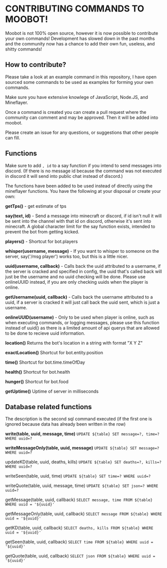 # CONTRIBUTING COMMANDS TO MOOBOT!
Moobot is not 100% open source, however it is now possible to contribute your own commands! Development has slowed down in the past months and the community now has a chance to add their own fun, useless, and shitty commands!

## How to contribute?
Please take a look at an example command in this repository, I have open sourced some commands to be used as examples for forming your own commands.

Make sure you have extensive knowlege of JavaScript, Node.JS, and Mineflayer.

Once a command is created you can create a pull request where the community can comment and may be approved. Then it will be added into moobot.

Please create an issue for any questions, or suggestions that other people can fill.
## Functions
Make sure to add `, id` to a say function if you intend to send messages into discord. (If there is no message id because the command was not executed in discord it will send into public chat instead of discord.)

The functions have been added to be used instead of directly using the mineflayer functions. You have the following at your disposal or create your own:

**getTps()** - get estimate of tps

**say(text, id)** - Send a message into minecraft or discord, if id isn't null it will be sent into the channel with that id on discord, otherwise it's sent into minecraft. A global character limit for the say function exists, intended to prevent the bot from getting kicked.

**players()** - Shortcut for bot.players

**whisper(username, message)** - If you want to whisper to someone on the server, say('/msg player') works too, but this is a little nicer.

**uuid(username, callback)** - Calls back the uuid attributed to a username, if the server is cracked and specified in config, the uuid that's called back will just be the username and no uuid checking will be done. Please use onlineUUID instead, if you are only checking uuids when the player is online.

**getUsername(uuid, callback)** - Calls back the username attributed to a uuid, if a server is cracked it will just call back the uuid sent, which is just a username.

**onlineUUID(username)** - Only to be used when player is online, such as when executing commands, or logging messages, please use this function instead of uuid() as there is a limited amount of api querys that are allowed to be done to recieve uuid information.

**location()** Returns the bot's location in a string with format "X Y Z"

**exactLocation()** Shortcut for bot.entity.position

**time()** Shortcut for bot.time.timeOfDay

**health()** Shortcut for bot.health

**hunger()** Shortcut for bot.food

**getUptime()** Uptime of server in milliseconds

## Database related functions
The description is the second sql command executed (if the first one is ignored because data has already been written in the row)

**write(table, uuid, message, time)** `UPDATE ${table} SET message=?, time=? WHERE uuid=?`

**writeMessageOnly(table, uuid, message)** `UPDATE ${table} SET message=? WHERE uuid=?`

updateKD(table, uuid, deaths, kills) `UPDATE ${table} SET deaths=?, kills=? WHERE uuid=?`

writeSeen(table, uuid, time) `UPDATE ${table} SET time=? WHERE uuid=?`

writeQuote(table, uuid, message, time) `UPDATE ${table} SET json=? WHERE uuid=?`

getMessage(table, uuid, callback) `SELECT message, time FROM ${table} WHERE uuid = '${uuid}'`

getMessageOnly(table, uuid, callback) `SELECT message FROM ${table} WHERE uuid = '${uuid}'`

getKD(table, uuid, callback) `SELECT deaths, kills FROM ${table} WHERE uuid = '${uuid}'`

getSeen(table, uuid, callback) `SELECT time FROM ${table} WHERE uuid = '${uuid}'`

getQuote(table, uuid, callback) `SELECT json FROM ${table} WHERE uuid = '${uuid}'`

